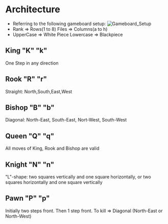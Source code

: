 # Architecture

*  Referring to the following gameboard setup:
![Gameboard_Setup](https://github.com/nuPURohit/LTTS_MiniProject_StepIn/blob/main/6_ImagesAndVideos/Screenshot%202021-04-12%20163251.png)
*  Rank => Rows(1 to 8)  Files => Columns(a to h)
*  UpperCase => White Piece Lowercase => Blackpiece
## King "K" "k" 
One Step in any direction
## Rook "R" "r"
Straight: North,South,East,West
## Bishop "B" "b"
Diagonal: North-East, South-East, Nort-West, South-West
## Queen "Q" "q"
All moves of King, Rook and Bishop are valid
## Knight "N" "n"
"L"-shape: two squares vertically and one square horizontally, or two squares horizontally and one square vertically
## Pawn "P" "p"
Initially two steps front. Then 1 step front. To kill => Diagonal (North-East or North-West)

